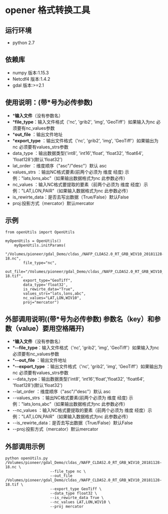 # opener 格式转换工具

## 运行环境
* python 2.7

## 依赖库
* numpy 版本:1.15.3 
* Netcdf4 版本:1.4.2
* gdal 版本:>=2.1

## 使用说明：(带*号为必传参数)
* ***输入文件**（没有参数名）
* ***file_type**：输入文件格式（'nc', 'grib2', 'img', 'GeoTiff'）如果输入为nc 必须要有nc_values参数
* ***out_file** ：输出文件地址
* ***export_type** ：输出文件格式（'nc', 'grib2', 'img', 'GeoTiff'）如果输出为nc 必须要有values_strs参数
* data_type ：输出数据类型('int8', 'int16','float', 'float32', 'float64', 'float128')(默认'float32')
* lat_order ：维度顺序（"asc"/"desc"）默认 asc
* values_strs ：输出NC格式要素(前两个必须为 维度 经度) 示例："lats,lons,abc"（如果输出数据格式为nc 此参数必传）
* nc_values ：输入NC格式要提取的要素（前两个必须为 维度 经度）示例："LAT,LON,PAIR"（如果输入数据格式为nc 此参数必传）
* is_rewirte_data：是否去写出数据（True/False）默认False
* proj:投影方式（mercator）默认mercator

## 示例

```
from openUtils import OpenUtils

myOpenUtils = OpenUtils()
    myOpenUtils.initParams(
        "/Volumes/pioneer/gdal_Demo/cldas_/NAFP_CLDAS2.0_RT_GRB_WIV10_20181128-18.nc",
        file_type="nc",
        out_file="/Volumes/pioneer/gdal_Demo/cldas_/NAFP_CLDAS2.0_RT_GRB_WIV10_20181128-18.tif",
        export_type="GeoTiff",
        data_type='float32',
        is_rewirte_data="True",
        values_strs="lats,lons,abc",
        nc_values="LAT,LON,WIV10",
        proj="mercator")
```

## 外部调用说明((带*号为必传参数) 参数名（key）和参数（value）要用空格隔开)
* ***输入文件**（没有参数名）
* ***--file_type**：输入文件格式（'nc', 'grib2', 'img', 'GeoTiff'）如果输入为nc 必须要有nc_values参数
* ***--out_file** ：输出文件地址
* ***--export_type** ：输出文件格式（'nc', 'grib2', 'img', 'GeoTiff'）如果输出为nc 必须要有values_strs参数
* --data_type：输出数据类型('int8', 'int16','float','float32', 'float64', 'float128')(默认'float32')
* --lat_order ：维度顺序（"asc"/"desc"）默认 asc
* --values_strs ：输出NC格式要素(前两个必须为 维度 经度) 示例："lats,lons,abc"（如果输出数据格式为nc 此参数必传）
* --nc_values ：输入NC格式要提取的要素（前两个必须为 维度 经度）示例："LAT,LON,PAIR"（如果输入数据格式为nc 此参数必传）
* --is_rewirte_data：是否去写出数据（True/False）默认False
* --proj:投影方式（mercator）默认mercator

## 外部调用示例
```
python openUtils.py /Volumes/pioneer/gdal_Demo/cldas_/NAFP_CLDAS2.0_RT_GRB_WIV10_20181128-18.nc \
                    --file_type nc \
                    --out_file /Volumes/pioneer/gdal_Demo/cldas_/NAFP_CLDAS2.0_RT_GRB_WIV10_20181128-18.tif \
                    --export_type GeoTiff \
                    --data_type float32 \
                    --is_rewirte_data True \
                    --nc_values LAT,LON,WIV10 \
                    --proj mercator
```

